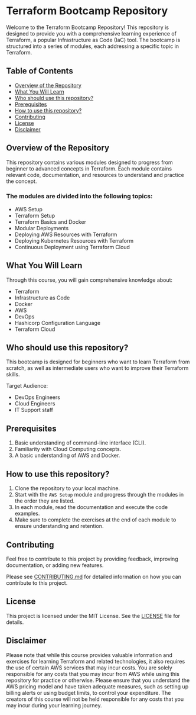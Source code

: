# Terraform Bootcamp Repository

Welcome to the Terraform Bootcamp Repository! This repository is designed to provide you with a comprehensive learning experience of Terraform, a popular Infrastructure as Code (IaC) tool. The bootcamp is structured into a series of modules, each addressing a specific topic in Terraform.

## Table of Contents

- [Overview of the Repository](#overview-of-the-repository)
- [What You Will Learn](#what-you-will-learn)
- [Who should use this repository?](#who-should-use-this-repository)
- [Prerequisites](#prerequisites)
- [How to use this repository?](#how-to-use-this-repository)
- [Contributing](#contributing)
- [License](#license)
- [Disclaimer](#disclaimer)

## Overview of the Repository

This repository contains various modules designed to progress from beginner to advanced concepts in Terraform. Each module contains relevant code, documentation, and resources to understand and practice the concept.

### The modules are divided into the following topics:

- AWS Setup
- Terraform Setup
- Terraform Basics and Docker
- Modular Deployments
- Deploying AWS Resources with Terraform
- Deploying Kubernetes Resources with Terraform
- Continuous Deployment using Terraform Cloud

## What You Will Learn

Through this course, you will gain comprehensive knowledge about:
- Terraform
- Infrastructure as Code
- Docker
- AWS
- DevOps
- Hashicorp Configuration Language
- Terraform Cloud

## Who should use this repository?

This bootcamp is designed for beginners who want to learn Terraform from scratch, as well as intermediate users who want to improve their Terraform skills.

Target Audience:

- DevOps Engineers
- Cloud Engineers
- IT Support staff

## Prerequisites

1. Basic understanding of command-line interface (CLI).
2. Familiarity with Cloud Computing concepts.
3. A basic understanding of AWS and Docker.

## How to use this repository?

1. Clone the repository to your local machine.
2. Start with the `AWS Setup` module and progress through the modules in the order they are listed.
3. In each module, read the documentation and execute the code examples.
4. Make sure to complete the exercises at the end of each module to ensure understanding and retention.

## Contributing

Feel free to contribute to this project by providing feedback, improving documentation, or adding new features.

Please see [CONTRIBUTING.md](CONTRIBUTING.md) for detailed information on how you can contribute to this project.

## License

This project is licensed under the MIT License. See the [LICENSE](LICENSE) file for details.

## Disclaimer

Please note that while this course provides valuable information and exercises for learning Terraform and related technologies, it also requires the use of certain AWS services that may incur costs. You are solely responsible for any costs that you may incur from AWS while using this repository for practice or otherwise. Please ensure that you understand the AWS pricing model and have taken adequate measures, such as setting up billing alerts or using budget limits, to control your expenditure. The creators of this course will not be held responsible for any costs that you may incur during your learning journey.
